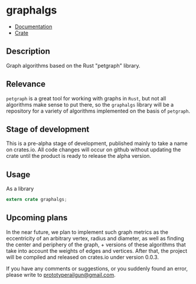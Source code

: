 # graphalgs

* [Documentation](https://docs.rs/graphalgs/)
* [Crate](https://crates.io/crates/graphalgs)


## Description

<p>Graph algorithms based on the Rust "petgraph" library.</p>

## Relevance

```petgraph``` is a great tool for working with graphs in ```Rust```, but not all algorithms make sense to put there, so the ```graphalgs``` library will be a repository for a variety of algorithms implemented on the basis of ```petgraph```.</p>

## Stage of development

<p>This is a pre-alpha stage of development, published mainly to take a name on crates.io. All code changes will occur on github without updating the crate until the product is ready to release the alpha version.</p>

## Usage

As a library
```rust
extern crate graphalgs;

```

## Upcoming plans

In the near future, we plan to implement such graph metrics as the eccentricity of an arbitrary vertex, radius and diameter, as well as finding the center and periphery of the graph, + versions of these algorithms that take into account the weights of edges and vertices. After that, the project will be compiled and released on crates.io under version 0.0.3.

If you have any comments or suggestions, or you suddenly found an error, please write to prototyperailgun@gmail.com.
